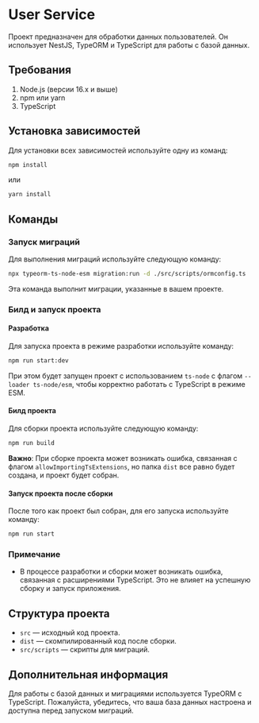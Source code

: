 
# User Service

Проект предназначен для обработки данных пользователей. Он использует NestJS, TypeORM и TypeScript для работы с базой данных.

## Требования

1. Node.js (версии 16.x и выше)
2. npm или yarn
3. TypeScript

## Установка зависимостей

Для установки всех зависимостей используйте одну из команд:

```bash
npm install
```

или

```bash
yarn install
```

## Команды

### Запуск миграций

Для выполнения миграций используйте следующую команду:

```bash
npx typeorm-ts-node-esm migration:run -d ./src/scripts/ormconfig.ts
```

Эта команда выполнит миграции, указанные в вашем проекте.

### Билд и запуск проекта

#### Разработка

Для запуска проекта в режиме разработки используйте команду:

```bash
npm run start:dev
```

При этом будет запущен проект с использованием `ts-node` с флагом `--loader ts-node/esm`, чтобы корректно работать с TypeScript в режиме ESM.

#### Билд проекта

Для сборки проекта используйте следующую команду:

```bash
npm run build
```

**Важно**: При сборке проекта может возникать ошибка, связанная с флагом `allowImportingTsExtensions`, но папка `dist` все равно будет создана, и проект будет собран.

#### Запуск проекта после сборки

После того как проект был собран, для его запуска используйте команду:

```bash
npm run start
```

### Примечание

- В процессе разработки и сборки может возникать ошибка, связанная с расширениями TypeScript. Это не влияет на успешную сборку и запуск приложения.

## Структура проекта

- `src` — исходный код проекта.
- `dist` — скомпилированный код после сборки.
- `src/scripts` — скрипты для миграций.

## Дополнительная информация

Для работы с базой данных и миграциями используется TypeORM с TypeScript. Пожалуйста, убедитесь, что ваша база данных настроена и доступна перед запуском миграций.
